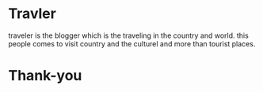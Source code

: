 # Travler
traveler is the blogger  which is the traveling in the country and world. this people comes to visit country and the culturel and more than tourist places.
# Thank-you
